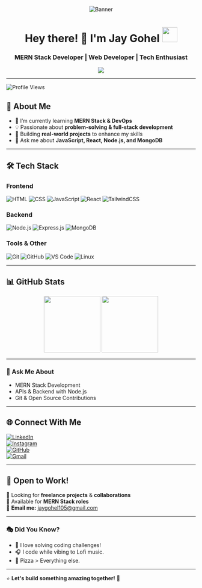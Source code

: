 <!-- Banner Section -->
<p align="center">
  <img src="https://www.digitalsolutionservices.com/img/services/web%20development.gif" alt="Banner" />
</p>

<!-- Heading Section -->

<h1 align="center">
  Hey there! 👋 I'm Jay Gohel  
  <img src="https://media.tenor.com/nebZyl8oN7IAAAAi/wave-hello.gif" width="40">
</h1>

<h3 align="center">MERN Stack Developer | Web Developer | Tech Enthusiast</h3>

<!-- Typing Animation -->
<p align="center">
  <img src="https://readme-typing-svg.demolab.com?font=Fira+Code&weight=500&duration=4000&pause=1500&color=F7F7F7&center=true&vCenter=true&width=450&lines=Building+scalable+web+apps;Passionate+about+MERN+Stack;Learning+and+growing+every+day!">
</p>

---
![Profile Views](https://komarev.com/ghpvc/?username=Jaygohel-dev&color=blue&style=flat-square)

## 🚀 About Me  
- 🌱 I’m currently learning **MERN Stack & DevOps**  
- 💡 Passionate about **problem-solving & full-stack development**  
- 🎯 Building **real-world projects** to enhance my skills  
- 💬 Ask me about **JavaScript, React, Node.js, and MongoDB**  

---

## 🛠 Tech Stack  

### Frontend  
![HTML](https://img.shields.io/badge/-HTML5-E34F26?style=flat&logo=html5&logoColor=white)
![CSS](https://img.shields.io/badge/-CSS3-1572B6?style=flat&logo=css3&logoColor=white)
![JavaScript](https://img.shields.io/badge/-JavaScript-F7DF1E?style=flat&logo=javascript&logoColor=black)
![React](https://img.shields.io/badge/-React-61DAFB?style=flat&logo=react&logoColor=black)
![TailwindCSS](https://img.shields.io/badge/-TailwindCSS-38B2AC?style=flat&logo=tailwind-css&logoColor=white)

### Backend  
![Node.js](https://img.shields.io/badge/-Node.js-339933?style=flat&logo=node.js&logoColor=white)
![Express.js](https://img.shields.io/badge/-Express.js-000000?style=flat&logo=express&logoColor=white)
![MongoDB](https://img.shields.io/badge/-MongoDB-47A248?style=flat&logo=mongodb&logoColor=white)

### Tools & Other  
![Git](https://img.shields.io/badge/-Git-F05032?style=flat&logo=git&logoColor=white)
![GitHub](https://img.shields.io/badge/-GitHub-181717?style=flat&logo=github&logoColor=white)
![VS Code](https://img.shields.io/badge/-VS%20Code-007ACC?style=flat&logo=visual-studio-code&logoColor=white)
![Linux](https://img.shields.io/badge/-Linux-FCC624?style=flat&logo=linux&logoColor=black)

---

## 📊 GitHub Stats  
<p align="center">
  <img src="https://github-readme-stats.vercel.app/api?username=Jaygohel-dev&show_icons=true&theme=tokyonight" height="150px">
  <img src="https://github-readme-streak-stats.herokuapp.com/?user=Jaygohel-dev&theme=tokyonight" height="150px">
</p>

---

### 💬 Ask Me About  
- MERN Stack Development  
- APIs & Backend with Node.js  
- Git & Open Source Contributions

---

## 🌐 Connect With Me  

[![LinkedIn](https://img.shields.io/badge/-LinkedIn-0A66C2?style=flat&logo=linkedin&logoColor=white)](https://www.linkedin.com/in/jay-gohel-903a8a248)  
[![Instagram](https://img.shields.io/badge/-Instagram-E4405F?style=flat&logo=instagram&logoColor=white)](https://www.instagram.com/jayu_codes)  
[![GitHub](https://img.shields.io/badge/-GitHub-181717?style=flat&logo=github&logoColor=white)](https://github.com/Jaygohel-dev)  
[![Gmail](https://img.shields.io/badge/-Gmail-D14836?style=flat&logo=gmail&logoColor=white)](mailto:jaygohel105@gmail.com)

---

## 💼 Open to Work!  
🔹 Looking for **freelance projects** & **collaborations**  
🔹 Available for **MERN Stack roles**  
📩 **Email me:** [jaygohel105@gmail.com](mailto:jaygohel105@gmail.com)

---

### 🎭 Did You Know?  
- 🚀 I love solving coding challenges!  
- 🎧 I code while vibing to Lofi music.  
- 🍕 Pizza > Everything else.  

---

⭐ **Let's build something amazing together!** 🚀
